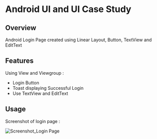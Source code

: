 # Android UI and UI Case Study

## Overview
Android Login Page created using Linear Layout, Button, TextView and EditText

## Features
Using View and Viewgroup :
- Login Button
- Toast displaying Successful Login
- Use TextView and EditText

## Usage
Screenshot of login page :

![Screenshot_Login Page](https://user-images.githubusercontent.com/56164259/68088233-646aa580-fe8f-11e9-8735-e5fb469e8642.png)

